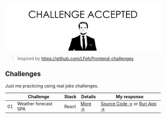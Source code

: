 <p align="center">
  <img src="challenge-accepted.png" alt="CHALLENGE ACCEPTED">
</p>

> Inspired by https://github.com/LFeh/frontend-challenges

## Challenges

Just me practicing using real jobs challenges.

| | Challenge | Stack | Details | My response
|--|--|--|--|--
01 | Weather forecast SPA | React | [More →](challenges/weather-forecast/) | [Source Code →](challenges/weather-forecast/app/) or [Run App →](https://blog.andersonmamede.com.br/challenges-accepted/challenges/weather-forecast/app/build/)
